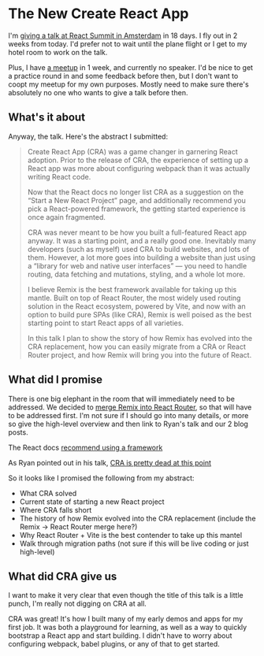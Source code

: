 # The New Create React App

I'm [giving a talk at React Summit in Amsterdam](https://reactsummit.com/#person-brooks-lybrand) in 18 days. I fly out in 2 weeks from today. I'd prefer not to wait until the plane flight or I get to my hotel room to work on the talk.

Plus, I have [a meetup](https://www.meetup.com/remix-austin/events/300867295/) in 1 week, and currently no speaker. I'd be nice to get a practice round in and some feedback before then, but I don't want to coopt my meetup for my own purposes. Mostly need to make sure there's absolutely no one who wants to give a talk before then.

## What's it about

Anyway, the talk. Here's the abstract I submitted:

> Create React App (CRA) was a game changer in garnering React adoption. Prior to the release of CRA, the experience of setting up a React app was more about configuring webpack than it was actually writing React code.
>
> Now that the React docs no longer list CRA as a suggestion on the “Start a New React Project” page, and additionally recommend you pick a React-powered framework, the getting started experience is once again fragmented.
>
> CRA was never meant to be how you built a full-featured React app anyway. It was a starting point, and a really good one. Inevitably many developers (such as myself) used CRA to build websites, and lots of them. However, a lot more goes into building a website than just using a “library for web and native user interfaces” — you need to handle routing, data fetching and mutations, styling, and a whole lot more.
>
> I believe Remix is the best framework available for taking up this mantle. Built on top of React Router, the most widely used routing solution in the React ecosystem, powered by Vite, and now with an option to build pure SPAs (like CRA), Remix is well poised as the best starting point to start React apps of all varieties.
>
> In this talk I plan to show the story of how Remix has evolved into the CRA replacement, how you can easily migrate from a CRA or React Router project, and how Remix will bring you into the future of React.

## What did I promise

There is one big elephant in the room that will immediately need to be addressed. We decided to [merge Remix into React Router](https://remix.run/blog/merging-remix-and-react-router), so that will have to be addressed first. I'm not sure if I should go into many details, or more so give the high-level overview and then link to Ryan's talk and our 2 blog posts.

The React docs [recommend using a framework](https://react.dev/learn/start-a-new-react-project#can-i-use-react-without-a-framework)

As Ryan pointed out in his talk, [CRA is pretty dead at this point](https://github.com/facebook/create-react-app/commits/main/)

So it looks like I promised the following from my abstract:

- What CRA solved
- Current state of starting a new React project
- Where CRA falls short
- The history of how Remix evolved into the CRA replacement (include the Remix -> React Router merge here?)
- Why React Router + Vite is the best contender to take up this mantel
- Walk through migration paths (not sure if this will be live coding or just high-level)

## What did CRA give us

I want to make it very clear that even though the title of this talk is a little punch, I'm really not digging on CRA at all.

CRA was great! It's how I built many of my early demos and apps for my first job. It was both a playground for learning, as well as a way to quickly bootstrap a React app and start building. I didn't have to worry about configuring webpack, babel plugins, or any of that to get started.
